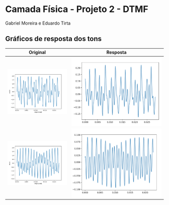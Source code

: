# Camada Física - Projeto 2 - DTMF
Gabriel Moreira e Eduardo Tirta

## Gráficos de resposta dos tons


| Original      | Resposta      |
| ------------- | ------------- |
|![Tom número 1](imgs/tone_original1.png)| ![Tom número 1](imgs/tone1.png) |
| ![Tom número 1](imgs/tone_original2.png)  | ![Tom número 1](imgs/tones2.png)  |

 
